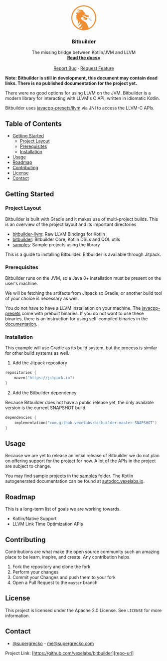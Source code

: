 <br />
<p align="center">
  <a href="https://github.com/vexelabs/bitbuilder">
    <img src="assets/logo.png" alt="Logo" width="80" height="80">
  </a>

  <h3 align="center">Bitbuilder</h3>

  <p align="center">
    The missing bridge between Kotlin/JVM and LLVM
    <br />
    <a href="https://vexelabs.io/projects/bitbuilder">
        <strong>Read the docs»</strong>
    </a>
    <br />
    <br />
    <a href="https://github.com/vexelabs/bitbuilder/issues">Report Bug</a>
    ·
    <a href="https://github.com/vexelabs/bitbuilder/issues">Request Feature</a>
  </p>
</p>

**Note: Bitbuilder is still in development, this document may contain dead
links. There is no published documentation for the project yet.** 

There were no good options for using LLVM on the JVM. Bitbuilder is a modern
library for interacting with LLVM's C API, written in idiomatic Kotlin.

Bitbuilder uses [javacpp-presets/llvm][llvm-presets] via JNI to access the
LLVM-C APIs.

## Table of Contents

- [Getting Started](#getting-started)
  - [Project Layout](#project-layout)
  - [Prerequisites](#prerequisites)
  - [Installation](#installation)
- [Usage](#usage)
- [Roadmap](#roadmap)
- [Contributing](#contributing)
- [License](#license)
- [Contact](#contact)

## Getting Started

### Project Layout

Bitbuilder is built with Gradle and it makes use of multi-project builds.
This is an overview of the project layout and its important directories

- [bitbuilder-llvm](bitbuilder-llvm): Raw LLVM Bindings for Kotlin
- [bitbuilder](bitbuilder): Bitbuilder Core, Kotlin DSLs and QOL utils
- [samples](samples): Sample projects using the library

This is a guide to installing Bitbuilder. Bitbuilder is available through
Jitpack.

### Prerequisites

Bitbuilder runs on the JVM, so a Java 8+ installation must be present on the
user's machine.

We will be fetching the artifacts from Jitpack so Gradle, or another build
tool of your choice is necessary as well.

You do not have to have a LLVM installation on your machine. The 
[javacpp-presets][llvm-presets] come with prebuilt binaries. If you do not
want to use these binaries, there is an instruction for using self-compiled
binaries in the [documentation](https://vexelabs.io/projects/bitbuilder).

### Installation

This example will use Gradle as its build system, but the process is similar
for other build systems as well.

1. Add the Jitpack repository

```kotlin
repositories {
    maven("https://jitpack.io")
}
```

2. Add the Bitbuilder dependency

Because Bitbuilder does not have a public release yet, the only available
version is the current SNAPSHOT build.

```kotlin
dependencies {
    implementation("com.github.vexelabs:bitbuilder:master-SNAPSHOT")
}
```

## Usage

Because we are yet to release an initial release of Bitbuilder we do not plan
on offering support for the project for now. A lot of the APIs in the project
are subject to change.

You may find sample projects in the [samples](samples) folder. The Kotlin
autogenerated documentation can be found at [autodoc.vexelabs.io][autodoc-url].

## Roadmap

This is a long-term list of goals we are working towards.

- Kotlin/Native Support
- LLVM Link Time Optimization APIs

## Contributing

Contributions are what make the open source community such an amazing place to 
be learn, inspire, and create. Any contribution helps.

1. Fork the repository and clone the fork
2. Perform your changes
3. Commit your Changes and push them to your fork
5. Open a Pull Request to the `master` branch

## License

This project is licensed under the Apache 2.0 License. See `LICENSE` for more
information.

## Contact

- [@supergrecko](https://twitter.com/supergrecko) - me@supergrecko.com

Project Link: [https://github.com/vexelabs/bitbuilder][repo-url]

[autodoc-url]: https://autodoc.vexelabs.io/bitbuilder
[repo-url]: https://github.com/vexelabs/bitbuilder
[llvm-presets]: https://github.com/bytedeco/javacpp-presets/tree/master/llvm
